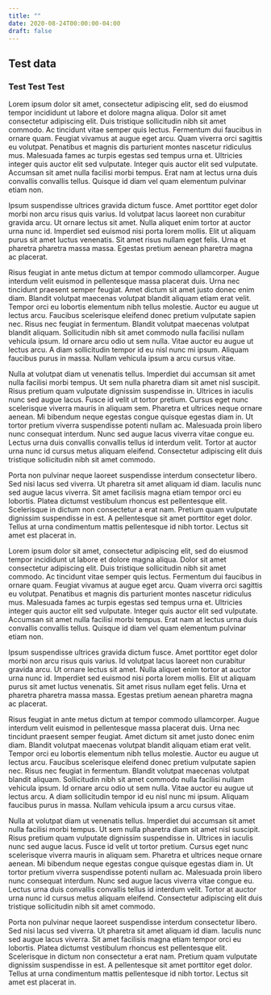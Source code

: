 ```yaml
---
title: ""
date: 2020-08-24T00:00:00-04:00
draft: false
---
```

## Test data
### Test Test Test
Lorem ipsum dolor sit amet, consectetur adipiscing elit, sed do eiusmod tempor incididunt ut labore et dolore magna aliqua. Dolor sit amet consectetur adipiscing elit. Duis tristique sollicitudin nibh sit amet commodo. Ac tincidunt vitae semper quis lectus. Fermentum dui faucibus in ornare quam. Feugiat vivamus at augue eget arcu. Quam viverra orci sagittis eu volutpat. Penatibus et magnis dis parturient montes nascetur ridiculus mus. Malesuada fames ac turpis egestas sed tempus urna et. Ultricies integer quis auctor elit sed vulputate. Integer quis auctor elit sed vulputate. Accumsan sit amet nulla facilisi morbi tempus. Erat nam at lectus urna duis convallis convallis tellus. Quisque id diam vel quam elementum pulvinar etiam non.

Ipsum suspendisse ultrices gravida dictum fusce. Amet porttitor eget dolor morbi non arcu risus quis varius. Id volutpat lacus laoreet non curabitur gravida arcu. Ut ornare lectus sit amet. Nulla aliquet enim tortor at auctor urna nunc id. Imperdiet sed euismod nisi porta lorem mollis. Elit ut aliquam purus sit amet luctus venenatis. Sit amet risus nullam eget felis. Urna et pharetra pharetra massa massa. Egestas pretium aenean pharetra magna ac placerat.

Risus feugiat in ante metus dictum at tempor commodo ullamcorper. Augue interdum velit euismod in pellentesque massa placerat duis. Urna nec tincidunt praesent semper feugiat. Amet dictum sit amet justo donec enim diam. Blandit volutpat maecenas volutpat blandit aliquam etiam erat velit. Tempor orci eu lobortis elementum nibh tellus molestie. Auctor eu augue ut lectus arcu. Faucibus scelerisque eleifend donec pretium vulputate sapien nec. Risus nec feugiat in fermentum. Blandit volutpat maecenas volutpat blandit aliquam. Sollicitudin nibh sit amet commodo nulla facilisi nullam vehicula ipsum. Id ornare arcu odio ut sem nulla. Vitae auctor eu augue ut lectus arcu. A diam sollicitudin tempor id eu nisl nunc mi ipsum. Aliquam faucibus purus in massa. Nullam vehicula ipsum a arcu cursus vitae.

Nulla at volutpat diam ut venenatis tellus. Imperdiet dui accumsan sit amet nulla facilisi morbi tempus. Ut sem nulla pharetra diam sit amet nisl suscipit. Risus pretium quam vulputate dignissim suspendisse in. Ultrices in iaculis nunc sed augue lacus. Fusce id velit ut tortor pretium. Cursus eget nunc scelerisque viverra mauris in aliquam sem. Pharetra et ultrices neque ornare aenean. Mi bibendum neque egestas congue quisque egestas diam in. Ut tortor pretium viverra suspendisse potenti nullam ac. Malesuada proin libero nunc consequat interdum. Nunc sed augue lacus viverra vitae congue eu. Lectus urna duis convallis convallis tellus id interdum velit. Tortor at auctor urna nunc id cursus metus aliquam eleifend. Consectetur adipiscing elit duis tristique sollicitudin nibh sit amet commodo.

Porta non pulvinar neque laoreet suspendisse interdum consectetur libero. Sed nisi lacus sed viverra. Ut pharetra sit amet aliquam id diam. Iaculis nunc sed augue lacus viverra. Sit amet facilisis magna etiam tempor orci eu lobortis. Platea dictumst vestibulum rhoncus est pellentesque elit. Scelerisque in dictum non consectetur a erat nam. Pretium quam vulputate dignissim suspendisse in est. A pellentesque sit amet porttitor eget dolor. Tellus at urna condimentum mattis pellentesque id nibh tortor. Lectus sit amet est placerat in.


Lorem ipsum dolor sit amet, consectetur adipiscing elit, sed do eiusmod tempor incididunt ut labore et dolore magna aliqua. Dolor sit amet consectetur adipiscing elit. Duis tristique sollicitudin nibh sit amet commodo. Ac tincidunt vitae semper quis lectus. Fermentum dui faucibus in ornare quam. Feugiat vivamus at augue eget arcu. Quam viverra orci sagittis eu volutpat. Penatibus et magnis dis parturient montes nascetur ridiculus mus. Malesuada fames ac turpis egestas sed tempus urna et. Ultricies integer quis auctor elit sed vulputate. Integer quis auctor elit sed vulputate. Accumsan sit amet nulla facilisi morbi tempus. Erat nam at lectus urna duis convallis convallis tellus. Quisque id diam vel quam elementum pulvinar etiam non.

Ipsum suspendisse ultrices gravida dictum fusce. Amet porttitor eget dolor morbi non arcu risus quis varius. Id volutpat lacus laoreet non curabitur gravida arcu. Ut ornare lectus sit amet. Nulla aliquet enim tortor at auctor urna nunc id. Imperdiet sed euismod nisi porta lorem mollis. Elit ut aliquam purus sit amet luctus venenatis. Sit amet risus nullam eget felis. Urna et pharetra pharetra massa massa. Egestas pretium aenean pharetra magna ac placerat.

Risus feugiat in ante metus dictum at tempor commodo ullamcorper. Augue interdum velit euismod in pellentesque massa placerat duis. Urna nec tincidunt praesent semper feugiat. Amet dictum sit amet justo donec enim diam. Blandit volutpat maecenas volutpat blandit aliquam etiam erat velit. Tempor orci eu lobortis elementum nibh tellus molestie. Auctor eu augue ut lectus arcu. Faucibus scelerisque eleifend donec pretium vulputate sapien nec. Risus nec feugiat in fermentum. Blandit volutpat maecenas volutpat blandit aliquam. Sollicitudin nibh sit amet commodo nulla facilisi nullam vehicula ipsum. Id ornare arcu odio ut sem nulla. Vitae auctor eu augue ut lectus arcu. A diam sollicitudin tempor id eu nisl nunc mi ipsum. Aliquam faucibus purus in massa. Nullam vehicula ipsum a arcu cursus vitae.

Nulla at volutpat diam ut venenatis tellus. Imperdiet dui accumsan sit amet nulla facilisi morbi tempus. Ut sem nulla pharetra diam sit amet nisl suscipit. Risus pretium quam vulputate dignissim suspendisse in. Ultrices in iaculis nunc sed augue lacus. Fusce id velit ut tortor pretium. Cursus eget nunc scelerisque viverra mauris in aliquam sem. Pharetra et ultrices neque ornare aenean. Mi bibendum neque egestas congue quisque egestas diam in. Ut tortor pretium viverra suspendisse potenti nullam ac. Malesuada proin libero nunc consequat interdum. Nunc sed augue lacus viverra vitae congue eu. Lectus urna duis convallis convallis tellus id interdum velit. Tortor at auctor urna nunc id cursus metus aliquam eleifend. Consectetur adipiscing elit duis tristique sollicitudin nibh sit amet commodo.

Porta non pulvinar neque laoreet suspendisse interdum consectetur libero. Sed nisi lacus sed viverra. Ut pharetra sit amet aliquam id diam. Iaculis nunc sed augue lacus viverra. Sit amet facilisis magna etiam tempor orci eu lobortis. Platea dictumst vestibulum rhoncus est pellentesque elit. Scelerisque in dictum non consectetur a erat nam. Pretium quam vulputate dignissim suspendisse in est. A pellentesque sit amet porttitor eget dolor. Tellus at urna condimentum mattis pellentesque id nibh tortor. Lectus sit amet est placerat in.

